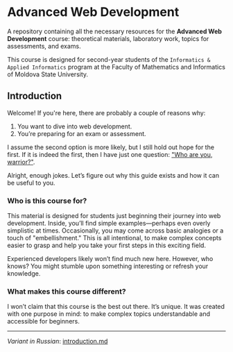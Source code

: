 # Advanced Web Development

A repository containing all the necessary resources for the **Advanced Web Development** course: theoretical materials, laboratory work, topics for assessments, and exams.

This course is designed for second-year students of the `Informatics & Applied Informatics` program at the Faculty of Mathematics and Informatics of Moldova State University.

## Introduction

Welcome! If you're here, there are probably a couple of reasons why:  

1. You want to dive into web development.  
2. You’re preparing for an exam or assessment.  

I assume the second option is more likely, but I still hold out hope for the first. If it is indeed the first, then I have just one question: ["Who are you, warrior?"](https://i.imgur.com/GRHnz3A.png).  

Alright, enough jokes. Let’s figure out why this guide exists and how it can be useful to you.  

### Who is this course for?

This material is designed for students just beginning their journey into web development. Inside, you’ll find simple examples—perhaps even overly simplistic at times. Occasionally, you may come across basic analogies or a touch of "embellishment." This is all intentional, to make complex concepts easier to grasp and help you take your first steps in this exciting field.  

Experienced developers likely won’t find much new here. However, who knows? You might stumble upon something interesting or refresh your knowledge.  

### What makes this course different?

I won’t claim that this course is the best out there. It’s unique. It was created with one purpose in mind: to make complex topics understandable and accessible for beginners.

<hr />

_Variant in Russian_: [introduction.md](introduction.md)